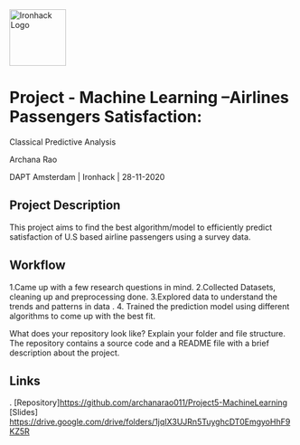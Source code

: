 <img src="https://bit.ly/2VnXWr2" alt="Ironhack Logo" width="100"/>

# Project - Machine Learning –Airlines Passengers Satisfaction: 
Classical Predictive Analysis

Archana Rao

DAPT Amsterdam | Ironhack | 28-11-2020

## Project Description
This project aims to find the best algorithm/model to efficiently predict satisfaction of U.S based airline passengers using a survey data.

## Workflow
1.Came up with a few research questions in mind.
2.Collected Datasets, cleaning up and preprocessing done.
3.Explored data to understand the trends and patterns in data .
4. Trained the prediction model using different algorithms to come up with the best fit.


What does your repository look like? Explain your folder and file structure.
The repository contains a source code and a README file with a brief description about the project.

## Links
.
[Repository]https://github.com/archanarao011/Project5-MachineLearning 
[Slides]  https://drive.google.com/drive/folders/1jqIX3UJRn5TuyghcDT0EmgyoHhF9KZ5R


